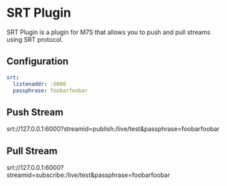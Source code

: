 # SRT Plugin

SRT Plugin is a plugin for M7S that allows you to push and pull streams using SRT protocol.

## Configuration

```yaml
srt:
  listenaddr: :6000
  passphrase: foobarfoobar
```

## Push Stream

srt://127.0.0.1:6000?streamid=publish:/live/test&passphrase=foobarfoobar

## Pull Stream

srt://127.0.0.1:6000?streamid=subscribe:/live/test&passphrase=foobarfoobar
